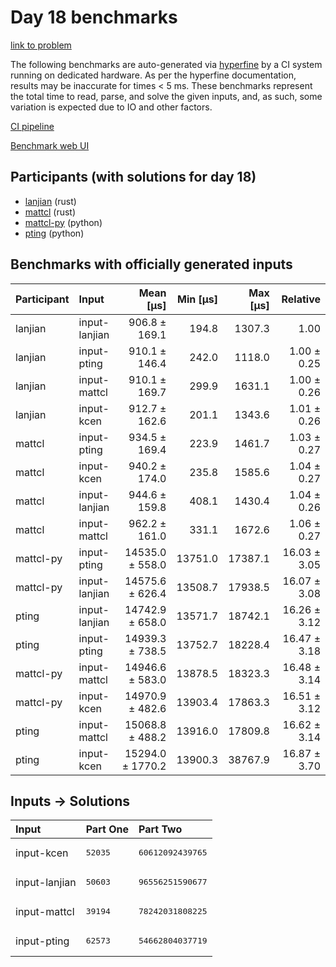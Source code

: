 # Day 18 benchmarks

[link to problem](https://adventofcode.com/2023/day/18)

The following benchmarks are auto-generated via
[hyperfine](https://github.com/sharkdp/hyperfine) by a CI system running on
dedicated hardware. As per the hyperfine documentation, results may be
inaccurate for times < 5 ms. These benchmarks represent the total time to read,
parse, and solve the given inputs, and, as such, some variation is expected due
to IO and other factors.

[CI pipeline](http://ci.papercode.net:8080/teams/main/pipelines/aoc2023)

[Benchmark web UI](https://aoc.ancalagon.black)


## Participants (with solutions for day 18)

- [lanjian](https://github.com/lanjian/aoc-2023) (rust)
- [mattcl](https://github.com/mattcl/aoc2023) (rust)
- [mattcl-py](https://github.com/mattcl/aoc2023-py) (python)
- [pting](https://github.com/pting/aoc2023) (python)


## Benchmarks with officially generated inputs

| Participant | Input | Mean [µs] | Min [µs] | Max [µs] | Relative |
|:---|:---|---:|---:|---:|---:|
| lanjian | input-lanjian | 906.8 ± 169.1 | 194.8 | 1307.3 | 1.00 |
| lanjian | input-pting | 910.1 ± 146.4 | 242.0 | 1118.0 | 1.00 ± 0.25 |
| lanjian | input-mattcl | 910.1 ± 169.7 | 299.9 | 1631.1 | 1.00 ± 0.26 |
| lanjian | input-kcen | 912.7 ± 162.6 | 201.1 | 1343.6 | 1.01 ± 0.26 |
| mattcl | input-pting | 934.5 ± 169.4 | 223.9 | 1461.7 | 1.03 ± 0.27 |
| mattcl | input-kcen | 940.2 ± 174.0 | 235.8 | 1585.6 | 1.04 ± 0.27 |
| mattcl | input-lanjian | 944.6 ± 159.8 | 408.1 | 1430.4 | 1.04 ± 0.26 |
| mattcl | input-mattcl | 962.2 ± 161.0 | 331.1 | 1672.6 | 1.06 ± 0.27 |
| mattcl-py | input-pting | 14535.0 ± 558.0 | 13751.0 | 17387.1 | 16.03 ± 3.05 |
| mattcl-py | input-lanjian | 14575.6 ± 626.4 | 13508.7 | 17938.5 | 16.07 ± 3.08 |
| pting | input-lanjian | 14742.9 ± 658.0 | 13571.7 | 18742.1 | 16.26 ± 3.12 |
| pting | input-pting | 14939.3 ± 738.5 | 13752.7 | 18228.4 | 16.47 ± 3.18 |
| mattcl-py | input-mattcl | 14946.6 ± 583.0 | 13878.5 | 18323.3 | 16.48 ± 3.14 |
| mattcl-py | input-kcen | 14970.9 ± 482.6 | 13903.4 | 17863.3 | 16.51 ± 3.12 |
| pting | input-mattcl | 15068.8 ± 488.2 | 13916.0 | 17809.8 | 16.62 ± 3.14 |
| pting | input-kcen | 15294.0 ± 1770.2 | 13900.3 | 38767.9 | 16.87 ± 3.70 |


## Inputs -> Solutions

| Input | Part One | Part Two |
|:---|:---|:---|
|input-kcen|<pre>52035</pre>|<pre>60612092439765</pre>|
|input-lanjian|<pre>50603</pre>|<pre>96556251590677</pre>|
|input-mattcl|<pre>39194</pre>|<pre>78242031808225</pre>|
|input-pting|<pre>62573</pre>|<pre>54662804037719</pre>|